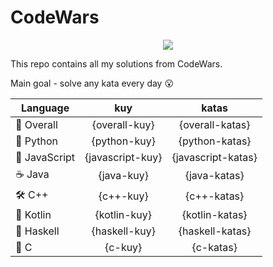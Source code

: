 # CodeWars

<p align="center">
  <img src="https://www.codewars.com/users/yurii_karabas/badges/large">
</p>

This repo contains all my solutions from CodeWars.

Main goal - solve any kata every day :open_mouth:

| Language                | kuy              | katas                 |
|---                      |:---:             |:---:                  |
|:dizzy: Overall          | {overall-kuy}    | {overall-katas}       |
|:snake: Python           | {python-kuy}     | {python-katas}        |
|:see_no_evil: JavaScript | {javascript-kuy} | {javascript-katas}    |
|:coffee: Java            | {java-kuy}       | {java-katas}          |
|:hammer_and_wrench: C++  | {c++-kuy}        | {c++-katas}           |
|:seedling: Kotlin        | {kotlin-kuy}     | {kotlin-katas}        |
|:link: Haskell           | {haskell-kuy}    | {haskell-katas}       |
|:wrench: C               | {c-kuy}          | {c-katas}             |
